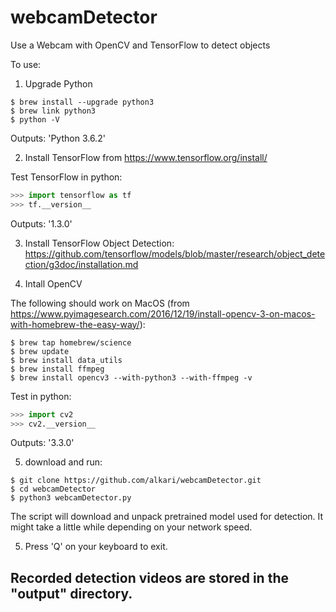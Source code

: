 webcamDetector
==============

Use a Webcam with OpenCV and TensorFlow to detect objects


To use:

1. Upgrade Python

```
$ brew install --upgrade python3
$ brew link python3
$ python -V
```
Outputs: 'Python 3.6.2'


2. Install TensorFlow from https://www.tensorflow.org/install/

Test TensorFlow in python:
 
```python
>>> import tensorflow as tf
>>> tf.__version__
```
Outputs: '1.3.0'

3. Install TensorFlow Object Detection: https://github.com/tensorflow/models/blob/master/research/object_detection/g3doc/installation.md

4. Intall OpenCV

The following should work on MacOS (from https://www.pyimagesearch.com/2016/12/19/install-opencv-3-on-macos-with-homebrew-the-easy-way/):
```
$ brew tap homebrew/science
$ brew update
$ brew install data_utils
$ brew install ffmpeg
$ brew install opencv3 --with-python3 --with-ffmpeg -v
```
Test in python:

```python
>>> import cv2
>>> cv2.__version__
```
Outputs: '3.3.0'


5. download and run:

```
$ git clone https://github.com/alkari/webcamDetector.git
$ cd webcamDetector
$ python3 webcamDetector.py
```

The script will download and unpack pretrained model used for detection. It might take a little while depending on your network speed.

5. Press 'Q' on your keyboard to exit.

## Recorded detection videos are stored in the "output" directory.


